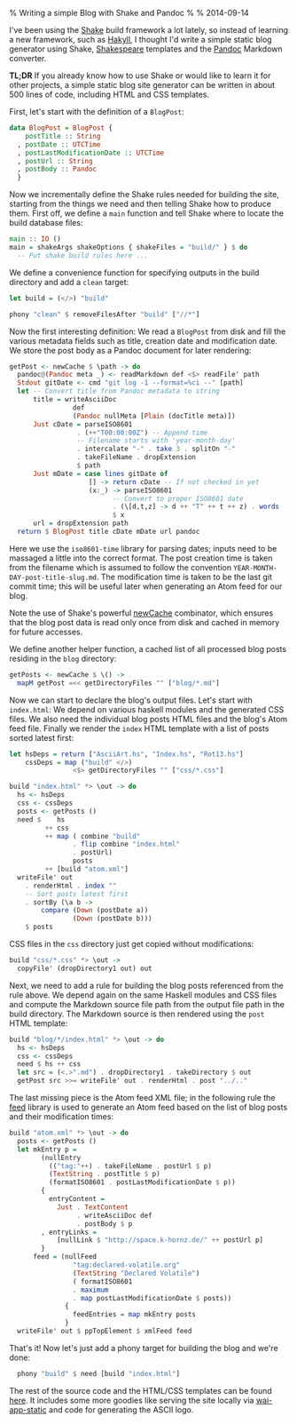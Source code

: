 % Writing a simple Blog with Shake and Pandoc
%
% 2014-09-14

I've been using the [Shake](https://hackage.haskell.org/package/shake) build framework a lot lately, so instead of learning a new framework, such as [Hakyll](http://jaspervdj.be/hakyll/), I thought I'd write a simple static blog generator using Shake, [Shakespeare](https://hackage.haskell.org/package/shakespeare) templates and the [Pandoc](https://hackage.haskell.org/package/pandoc) Markdown converter.

**TL;DR** If you already know how to use Shake or would like to learn it for other projects, a simple static blog site generator can be written in about 500 lines of code, including HTML and CSS templates.

First, let's start with the definition of a `BlogPost`:

```haskell
data BlogPost = BlogPost {
    postTitle :: String
  , postDate :: UTCTime
  , postLastModificationDate :: UTCTime
  , postUrl :: String
  , postBody :: Pandoc
  }
```

Now we incrementally define the Shake rules needed for building the site, starting from the things we need and then telling Shake how to produce them. First off, we define a `main` function and tell Shake where to locate the build database files:

~~~~haskell
main :: IO ()
main = shakeArgs shakeOptions { shakeFiles = "build/" } $ do
  -- Put shake build rules here ...
~~~~

We define a convenience function for specifying outputs in the build directory and add a `clean` target:

~~~~haskell
let build = (</>) "build"

phony "clean" $ removeFilesAfter "build" ["//*"]
~~~~

Now the first interesting definition: We read a `BlogPost` from disk and fill the various metadata fields such as title, creation date and modification date. We store the post body as a Pandoc document for later rendering:

~~~~haskell
getPost <- newCache $ \path -> do
  pandoc@(Pandoc meta _) <- readMarkdown def <$> readFile' path
  Stdout gitDate <- cmd "git log -1 --format=%ci --" [path]
  let -- Convert title from Pandoc metadata to string
      title = writeAsciiDoc
                def
                (Pandoc nullMeta [Plain (docTitle meta)])
      Just cDate = parseISO8601
                 . (++"T00:00:00Z") -- Append time
                 -- Filename starts with 'year-month-day'
                 . intercalate "-" . take 3 . splitOn "-"
                 . takeFileName . dropExtension
                 $ path
      Just mDate = case lines gitDate of
                    [] -> return cDate -- If not checked in yet
                    (x:_) -> parseISO8601
                          -- Convert to proper ISO8601 date
                          . (\[d,t,z] -> d ++ "T" ++ t ++ z) . words
                          $ x
      url = dropExtension path
  return $ BlogPost title cDate mDate url pandoc
~~~~

Here we use the `iso8601-time` library for parsing dates; inputs need to be massaged a little into the correct format. The post creation time is taken from the filename which is assumed to follow the convention `YEAR-MONTH-DAY-post-title-slug.md`. The modification time is taken to be the last git commit time; this will be useful later when generating an Atom feed for our blog.

Note the use of Shake's powerful [newCache](http://hackage.haskell.org/package/shake-0.13.2/docs/Development-Shake.html#g:14) combinator, which ensures that the blog post data is read only once from disk and cached in memory for future accesses.

We define another helper function, a cached list of all processed blog posts residing in the `blog` directory:

~~~~haskell
getPosts <- newCache $ \() ->
  mapM getPost =<< getDirectoryFiles "" ["blog/*.md"]
~~~~

Now we can start to declare the blog's output files. Let's start with `index.html`:  We depend on various haskell modules and the generated CSS files. We also need the individual blog posts HTML files and the blog's Atom feed file. Finally we render the `index` HTML template with a list of posts sorted latest first:

~~~~haskell
let hsDeps = return ["AsciiArt.hs", "Index.hs", "Rot13.hs"]
    cssDeps = map ("build" </>)
                <$> getDirectoryFiles "" ["css/*.css"]

build "index.html" *> \out -> do
  hs <- hsDeps
  css <- cssDeps
  posts <- getPosts ()
  need $    hs
         ++ css
         ++ map ( combine "build"
                . flip combine "index.html"
                . postUrl)
                posts
         ++ [build "atom.xml"]
  writeFile' out
    . renderHtml . index ""
    -- Sort posts latest first
    . sortBy (\a b ->
        compare (Down (postDate a))
                (Down (postDate b)))
    $ posts
~~~~

CSS files in the `css` directory just get copied without modifications:

~~~~haskell
build "css/*.css" *> \out ->
  copyFile' (dropDirectory1 out) out
~~~~

Next, we need to add a rule for building the blog posts referenced from the rule above. We depend again on the same Haskell modules and CSS files and compute the Markdown source file path from the output file path in the build directory. The Markdown source is then rendered using the `post` HTML template:

~~~~haskell
build "blog/*/index.html" *> \out -> do
  hs <- hsDeps
  css <- cssDeps
  need $ hs ++ css
  let src = (<.>".md") . dropDirectory1 . takeDirectory $ out
  getPost src >>= writeFile' out . renderHtml . post "../.."
~~~~

The last missing piece is the Atom feed XML file; in the following rule the [feed](https://hackage.haskell.org/package/feed) library is used to generate an Atom feed based on the list of blog posts and their modification times:

~~~~haskell
build "atom.xml" *> \out -> do
  posts <- getPosts ()
  let mkEntry p =
        (nullEntry
          (("tag:"++) . takeFileName . postUrl $ p)
          (TextString . postTitle $ p)
          (formatISO8601 . postLastModificationDate $ p))
        {
          entryContent =
            Just . TextContent
                 . writeAsciiDoc def
                 . postBody $ p
        , entryLinks =
            [nullLink $ "http://space.k-hornz.de/" ++ postUrl p]
        }
      feed = (nullFeed
                "tag:declared-volatile.org"
                (TextString "Declared Volatile")
                ( formatISO8601
                . maximum
                . map postLastModificationDate $ posts))
              {
                feedEntries = map mkEntry posts
              }
  writeFile' out $ ppTopElement $ xmlFeed feed
~~~~

That's it! Now let's just add a phony target for building the blog and we're done:

~~~~haskell
  phony "build" $ need [build "index.html"]
~~~~

The rest of the source code and the HTML/CSS templates can be found [here](https://github.com/kaoskorobase/declaredvolatile). It includes some more goodies like serving the site locally via [wai-app-static](https://hackage.haskell.org/package/wai-app-static) and code for generating the ASCII logo.
